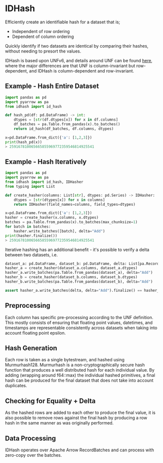 # IDHash

Efficiently create an identifiable hash for a dataset that is;
* Independent of row ordering
* Dependent of column ordering

Quickly identify if two datasets are identical by comparing their hashes, without needing to presort the values.

IDHash is based upon UNFv6, and details around UNF can be found [here](https://guides.dataverse.org/en/latest/developers/unf/index.html), where the major differences are that UNF is column-invariant but row-dependent, and IDHash is column-dependent and row-invariant.


## Example - Hash Entire Dataset
```python
import pandas as pd
import pyarrow as pa
from idhash import id_hash

def hash_pd(df: pd.DataFrame) -> int:
    dtypes = [str(df.dtypes[x]) for x in df.columns]
    df_batches = pa.Table.from_pandas(x).to_batches()
    return id_hash(df_batches, df.columns, dtypes)

x=pd.DataFrame.from_dict({'a': [1,2,3]})
print(hash_pd(x))
> 259167810065665855969772359546814925541
```

## Example - Hash Iteratively
```python
import pandas as pd
import pyarrow as pa
from idhash import id_hash, IDHasher
from typing import List

def create_hasher(columns: List[str], dtypes: pd.Series) -> IDHasher:
    dtypes = [str(dtypes[x]) for x in columns]
    return IDHasher(field_names=columns, field_types=dtypes)

x=pd.DataFrame.from_dict({'a': [1,2,3]})
hasher = create_hasher(x.columns, x.dtypes)
batches = pa.Table.from_pandas(x).to_batches(max_chunksize=1)
for batch in batches:
    hasher.write_batches([batch], delta="Add")
print(hasher.finalize())
> 259167810065665855969772359546814925541
```

Iterative hashing has an additional benefit - it's possible to verify a delta between two datasets, i.e.

```python
dataset_a: pd.DataFrame, dataset_b: pd.DataFrame, delta: List[pa.RecordBatch] = load_data()
hasher_a = create_hasher(dataset_a.columns, dataset_a.dtypes)
hasher_a.write_batches(pa.Table.from_pandas(dataset_a), delta="Add")
hasher_b = create_hasher(dataset_b.columns, dataset_b.dtypes)
hasher_b.write_batches(pa.Table.from_pandas(dataset_b), delta="Add")

assert hasher_a.write_batches(delta, delta="Add").finalize() == hasher_b.finalize()
```

## Preprocessing
Each column has specific pre-processing according to the UNF definition. This mostly consists of ensuring that floating point values, datetimes, and timestamps are representable consistently across datasets when taking into account floating point epsilon. 

## Hash Generation
Each row is taken as a single bytestream, and hashed using Murmurhash128. Murmurhash is a non-cryptographically secure hash function that produces a well distributed hash for each individual value. By adding (wrapping around f64::max) the individual hashed primitives, a final hash can be produced for the final dataset that does not take into account duplicates.  

## Checking for Equality + Delta
As the hashed rows are added to each other to produce the final value, it is also possible to remove rows against the final hash by producing a row hash in the same manner as was originally performed. 

## Data Processing
IDHash operates over Apache Arrow RecordBatches and can process with zero-copy over the batches.
